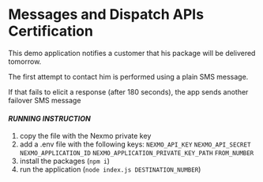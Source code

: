 # Messages and Dispatch APIs Certification

This demo application notifies a customer that his package will be delivered tomorrow.

The first attempt to contact him is performed using a plain SMS message.

If that fails to elicit a response (after 180 seconds), the app sends another failover SMS message

#### _RUNNING INSTRUCTION_
1. copy the file with the Nexmo private key
2. add a .env file with the following keys:
   `NEXMO_API_KEY`
   `NEXMO_API_SECRET`   
   `NEXMO_APPLICATION_ID`
   `NEXMO_APPLICATION_PRIVATE_KEY_PATH`
   `FROM_NUMBER`
3. install the packages (`npm i`)
4. run the application (`node index.js DESTINATION_NUMBER`)
